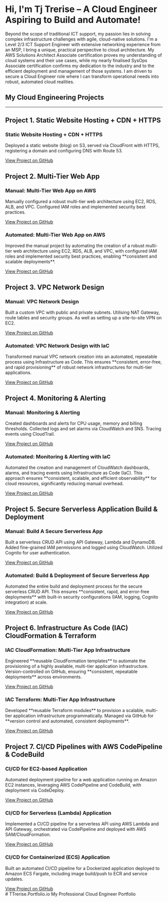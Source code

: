 # Hi, I'm Tj Trerise – A Cloud Engineer Aspiring to Build and Automate!

<p class="leading-relaxed mb-8">
  Beyond the scope of traditional ICT support, my passion lies in solving complex infrastructure challenges with agile, cloud-native solutions. I'm a Level 2/3 ICT Support Engineer with extensive networking experience from an MSP, I bring a unique, practical perspective to cloud architecture. My AWS Solutions Architect Associate certification proves my understanding of cloud systems and their use cases, while my nearly finalised SysOps Associate certification confirms my dedication to the industry and to the efficient deployment and management of those systems. I am driven to secure a Cloud Engineer role where I can transform operational needs into robust, automated cloud realities. 
</p>

## My Cloud Engineering Projects

---

<section class="mb-12">
  <h2 class="text-2xl font-semibold mb-4">Project 1. Static Website Hosting + CDN + HTTPS</h2>
  <div class="grid grid-cols-1 md:grid-cols-2 gap-6">
    <div class="bg-white p-4 rounded-lg shadow-md">
      <h3 class="text-xl font-bold">Static Website Hosting + CDN + HTTPS</h3>
      <p>Deployed a static website (blog) on S3, served via CloudFront with HTTPS, registering a domain and configuring DNS with Route 53.</p>
      <a href="https://github.com/TjTrerise/Static-Website-Hosting" class="text-blue-600 hover:underline">View Project on GitHub</a>
    </div>
  </div>
</section>

<section class="mb-12">
  <h2 class="text-2xl font-semibold mb-4">Project 2. Multi-Tier Web App</h2>
  <div class="grid grid-cols-1 md:grid-cols-2 gap-6">
    <div class="bg-white p-4 rounded-lg shadow-md">
      <h3 class="text-xl font-bold">Manual: Multi-Tier Web App on AWS</h3>
      <p>Manually configured a robust multi-tier web architecture using EC2, RDS, ALB, and VPC. Configured IAM roles and implemented security best practices.</p>
      <a href="https://github.com/TjTrerise/Manual-Deployment-Multi-Tier-Web-App" class="text-blue-600 hover:underline">View Project on GitHub</a>
    </div>
    <div class="bg-white p-4 rounded-lg shadow-md">
      <h3 class="text-xl font-bold">Automated: Multi-Tier Web App on AWS</h3>
      <p>Improved the manual project by automating the creation of a robust multi-tier web architecture using EC2, RDS, ALB, and VPC, with configured IAM roles and implemented security best practices, enabling **consistent and scalable deployments**.</p>
      <a href="https://github.com/TjTrerise/Automated-Deployment-Multi-Tier-Web-App" class="text-blue-600 hover:underline">View Project on GitHub</a>
    </div>
  </div>
</section>

<section class="mb-12">
  <h2 class="text-2xl font-semibold mb-4">Project 3. VPC Network Design</h2>
  <div class="grid grid-cols-1 md:grid-cols-2 gap-6">
    <div class="bg-white p-4 rounded-lg shadow-md">
      <h3 class="text-xl font-bold">Manual: VPC Network Design</h3>
      <p>Built a custom VPC with public and private subnets. Utilising NAT Gateway, route tables and security groups. As well as setting up a site-to-site VPN on EC2.</p>
      <a href="https://github.com/TjTrerise/Manual-Deployment-VPC-Network-Design" class="text-blue-600 hover:underline">View Project on GitHub</a>
    </div>
    <div class="bg-white p-4 rounded-lg shadow-md">
      <h3 class="text-xl font-bold">Automated: VPC Network Design with IaC</h3>
      <p>Transformed manual VPC network creation into an automated, repeatable process using Infrastructure as Code. This ensures **consistent, error-free, and rapid provisioning** of robust network infrastructures for multi-tier applications.</p>
      <a href="https://github.com/TjTrerise/Automated-Deployment-VPC-Network-Design" class="text-blue-600 hover:underline">View Project on GitHub</a>
    </div>
  </div>
</section>

<section class="mb-12">
  <h2 class="text-2xl font-semibold mb-4">Project 4. Monitoring & Alerting</h2>
  <div class="grid grid-cols-1 md:grid-cols-2 gap-6">
    <div class="bg-white p-4 rounded-lg shadow-md">
      <h3 class="text-xl font-bold">Manual: Monitoring & Alerting</h3>
      <p>Created dashboards and alerts for CPU usage, memory and billing thresholds. Collected logs and set alarms via CloudWatch and SNS. Tracing events using CloudTrail.</p>
      <a href="https://github.com/TjTrerise/Manual-Deployment-Monitoring-and-Alerting" class="text-blue-600 hover:underline">View Project on GitHub</a>
    </div>
    <div class="bg-white p-4 rounded-lg shadow-md">
      <h3 class="text-xl font-bold">Automated: Monitoring & Alerting with IaC</h3>
      <p>Automated the creation and management of CloudWatch dashboards, alarms, and tracing events using Infrastructure as Code (IaC). This approach ensures **consistent, scalable, and efficient observability** for cloud resources, significantly reducing manual overhead.</p>
      <a href="https://github.com/TjTrerise/Automated-Deployment-Monitoring-And-Alerting" class="text-blue-600 hover:underline">View Project on GitHub</a>
    </div>
  </div>
</section>

<section class="mb-12">
  <h2 class="text-2xl font-semibold mb-4">Project 5. Secure Serverless Application Build & Deployment</h2>
  <div class="grid grid-cols-1 md:grid-cols-2 gap-6">
    <div class="bg-white p-4 rounded-lg shadow-md">
      <h3 class="text-xl font-bold">Manual: Build A Secure Serverless App</h3>
      <p>Built a serverless CRUD API using API Gateway, Lambda and DynamoDB. Added fine-grained IAM permissions and logged using CloudWatch. Utilized Cognito for user authentication.</p>
      <a href="https://github.com/TjTrerise/Manual-Deployment-Secure-Serverless-App" class="text-blue-600 hover:underline">View Project on GitHub</a>
    </div>
    <div class="bg-white p-4 rounded-lg shadow-md">
      <h3 class="text-xl font-bold">Automated: Build & Deployment of Secure Serverless App</h3>
      <p>Automated the entire build and deployment process for the secure serverless CRUD API. This ensures **consistent, rapid, and error-free deployments** with built-in security configurations (IAM, logging, Cognito integration) at scale.</p>
      <a href="https://github.com/TjTrerise/Automated-Deployment-Secure-Severless-App" class="text-blue-600 hover:underline">View Project on GitHub</a>
    </div>
  </div>
</section>

<section class="mb-12">
  <h2 class="text-2xl font-semibold mb-4">Project 6. Infrastructure As Code (IAC) CloudFormation & Terraform</h2>
  <div class="grid grid-cols-1 md:grid-cols-2 gap-6">
    <div class="bg-white p-4 rounded-lg shadow-md">
      <h3 class="text-xl font-bold">IAC CloudFormation: Multi-Tier App Infrastructure</h3>
      <p>Engineered **reusable CloudFormation templates** to automate the provisioning of a highly available, multi-tier application infrastructure. Version-controlled on GitHub, ensuring **consistent, repeatable deployments** across environments.</p>
      <a href="https://github.com/TjTrerise/IAC-CloudFormation" class="text-blue-600 hover:underline">View Project on GitHub</a>
    </div>
    <div class="bg-white p-4 rounded-lg shadow-md">
      <h3 class="text-xl font-bold">IAC Terraform: Multi-Tier App Infrastructure</h3>
      <p>Developed **reusable Terraform modules** to provision a scalable, multi-tier application infrastructure programmatically. Managed via GitHub for **version control and automated, consistent deployments**.</p>
      <a href="https://github.com/TjTrerise/IAC-Terraform" class="text-blue-600 hover:underline">View Project on GitHub</a>
    </div>
  </div>
</section>

<section class="mb-12">
  <h2 class="text-2xl font-semibold mb-4">Project 7. CI/CD Pipelines with AWS CodePipeline & CodeBuild</h2>
  <div class="grid grid-cols-1 md:grid-cols-2 lg:grid-cols-3 gap-6">
    <div class="bg-white p-4 rounded-lg shadow-md">
      <h3 class="text-xl font-bold">CI/CD for EC2-based Application</h3>
      <p>Automated deployment pipeline for a web application running on Amazon EC2 instances, leveraging AWS CodePipeline and CodeBuild, with deployment via CodeDeploy.</p>
      <a href="https://github.com/TjTrerise/CI-CD-Pipelines-EC2" class="text-blue-600 hover:underline">View Project on GitHub</a>
    </div>
    <div class="bg-white p-4 rounded-lg shadow-md">
      <h3 class="text-xl font-bold">CI/CD for Serverless (Lambda) Application</h3>
      <p>Implemented a CI/CD pipeline for a serverless API using AWS Lambda and API Gateway, orchestrated via CodePipeline and deployed with AWS SAM/CloudFormation.</p>
      <a href="https://github.com/TjTrerise/CI-CD-Pipelines-Serverless" class="text-blue-600 hover:underline">View Project on GitHub</a>
    </div>
    <div class="bg-white p-4 rounded-lg shadow-md">
      <h3 class="text-xl font-bold">CI/CD for Containerized (ECS) Application</h3>
      <p>Built an automated CI/CD pipeline for a Dockerized application deployed to Amazon ECS Fargate, including image build/push to ECR and service updates.</p>
      <a href="https://github.com/TjTrerise/CI-CD-pipelines-ECS" class="text-blue-600 hover:underline">View Project on GitHub</a>
    </div>
  </div>
</section># TTrerise.Portfolio.io
My Professional Cloud Engineer Portfolio
